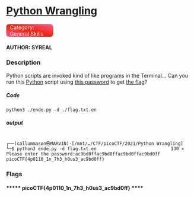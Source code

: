 # [Python Wrangling](https://play.picoctf.org/practice/challenge/166?originalEvent=34&page=1)
<div style="background-image: linear-gradient(to bottom left,#fd5d93,#ec250d,#fd5d93);margin-right:75%; padding-left:2%;border-radius: .4285rem; color:white">Category:  General Skills</div>

#### AUTHOR: SYREAL

### Description

Python scripts are invoked kind of like programs in the Terminal... Can you run this [Python](https://mercury.picoctf.net/static/325a52d249be0bd3811421eacd2c877a/ende.py) script using [this password](https://mercury.picoctf.net/static/325a52d249be0bd3811421eacd2c877a/pw.txt) to get [the flag](https://mercury.picoctf.net/static/325a52d249be0bd3811421eacd2c877a/flag.txt.en)?


##### Code

```shell
python3 ./ende.py -d ./flag.txt.en

```
##### output
```

┌──(callummason㉿MARVIN)-[/mnt/…/CTF/picoCTF/2021/Python Wrangling]
└─$ python3 ende.py -d flag.txt.en                            130 ⨯ 
Please enter the password:ac9bd0ffac9bd0ffac9bd0ffac9bd0ff
picoCTF{4p0110_1n_7h3_h0us3_ac9bd0ff}

```



### Flags


#### ***** picoCTF{4p0110_1n_7h3_h0us3_ac9bd0ff} ****